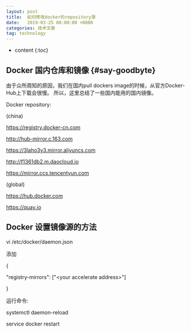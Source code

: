 ```yaml
---
layout: post
title:  如何修改docker的repository源
date:   2019-03-25 00:00:00 +0800
categories: 技术文章
tag: technology
---
```


* content
{:toc}


Docker 国内仓库和镜像			{#say-goodbyte}
------------------------------------
由于众所周知的原因，我们在国内pull dockers image的时候，从官方Docker-Hub上下载会很慢。
所以，这里总结了一些国内能用的国内镜像。

Docker repository:

(china)

https://registry.docker-cn.com

http://hub-mirror.c.163.com

https://3laho3y3.mirror.aliyuncs.com

http://f1361db2.m.daocloud.io

https://mirror.ccs.tencentyun.com


(global)

https://hub.docker.com

https://quay.io

Docker 设置镜像源的方法
------------------------------------
vi /etc/docker/daemon.json

添加

{

  "registry-mirrors": ["\<your accelerate address\>"]

}

运行命令:

systemctl daemon-reload

service docker restart